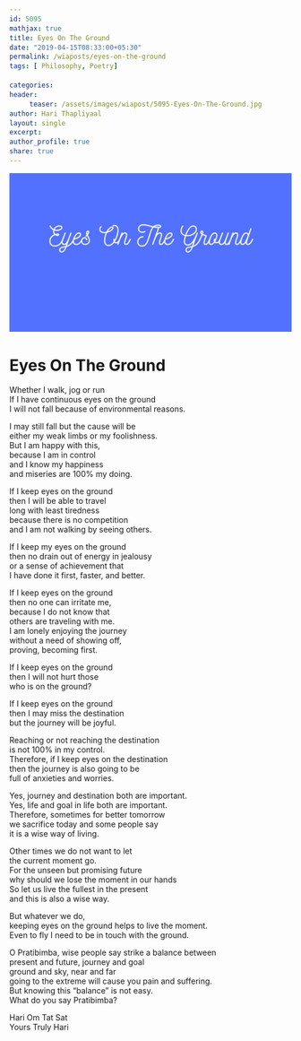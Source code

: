 ```yaml
--- 
id: 5095
mathjax: true  
title: Eyes On The Ground
date: "2019-04-15T08:33:00+05:30"
permalink: /wiaposts/eyes-on-the-ground
tags: [ Philosophy, Poetry]    

categories: 
header:
     teaser: /assets/images/wiapost/5095-Eyes-On-The-Ground.jpg
author: Hari Thapliyaal 
layout: single 
excerpt:  
author_profile: true 
share: true 
---
```


![Eyes On The Ground](/assets/images/wiapost/5095-Eyes-On-The-Ground.jpg)    
   
# Eyes On The Ground
       
Whether I walk, jog or run     
If I have continuous eyes on the ground     
I will not fall because of environmental reasons.    
    
I may still fall but the cause will be     
either my weak limbs or my foolishness.     
But I am happy with this,     
because I am in control     
and I know my happiness     
and miseries are 100% my doing.    
    
If I keep eyes on the ground     
then I will be able to travel     
long with least tiredness     
because there is no competition     
and I am not walking by seeing others.    
    
If I keep my eyes on the ground     
then no drain out of energy in jealousy     
or a sense of achievement that     
I have done it first, faster, and better.    
    
If I keep eyes on the ground     
then no one can irritate me,     
because I do not know that     
others are traveling with me.     
I am lonely enjoying the journey     
without a need of showing off,     
proving, becoming first.    
    
If I keep eyes on the ground     
then I will not hurt those     
who is on the ground?    
    
If I keep eyes on the ground     
then I may miss the destination     
but the journey will be joyful.    
    
Reaching or not reaching the destination     
is not 100% in my control.     
Therefore, if I keep eyes on the destination     
then the journey is also going to be     
full of anxieties and worries.    
    
Yes, journey and destination both are important.     
Yes, life and goal in life both are important.     
Therefore, sometimes for better tomorrow     
we sacrifice today and some people say     
it is a wise way of living.    
    
Other times we do not want to let     
the current moment go.     
For the unseen but promising future     
why should we lose the moment in our hands     
So let us live the fullest in the present     
and this is also a wise way.    
    
But whatever we do,     
keeping eyes on the ground helps to live the moment.     
Even to fly I need to be in touch with the ground.    
    
O Pratibimba, wise people say strike a balance between     
present and future, journey and goal     
ground and sky, near and far     
going to the extreme will cause you pain and suffering.     
But knowing this “balance” is not easy.     
What do you say Pratibimba?    
    
Hari Om Tat Sat     
Yours Truly Hari    
